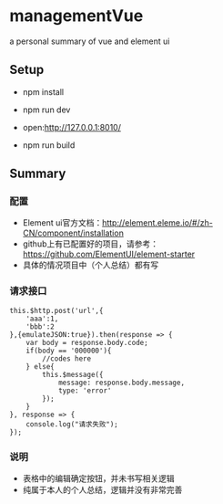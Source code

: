# managementVue
a personal summary of vue and element ui

## Setup
- npm install
- npm run dev
- open:http://127.0.0.1:8010/

- npm run build

## Summary

### 配置
- Element ui官方文档：http://element.eleme.io/#/zh-CN/component/installation
- github上有已配置好的项目，请参考：https://github.com/ElementUI/element-starter
- 具体的情况项目中（个人总结）都有写

### 请求接口
```
this.$http.post('url',{
    'aaa':1,
    'bbb':2
},{emulateJSON:true}).then(response => {
	var body = response.body.code;
    if(body == '000000'){
        //codes here
    } else{
        this.$message({
            message: response.body.message,
            type: 'error'
        });
    }
}, response => {
    console.log("请求失败");
});

```

### 说明
- 表格中的编辑确定按钮，并未书写相关逻辑
- 纯属于本人的个人总结，逻辑并没有非常完善